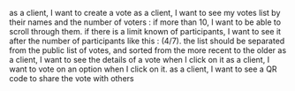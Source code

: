 as a client, I want to create a vote
as a client, I want to see my votes list by their names and the number of voters : if more than 10, I want to be able to scroll through them. if there is a limit known of participants, I want to see it after the number of participants like this : (4/7). the list should be separated from the public list of votes, and sorted from the more recent to the older
as a client, I want to see the details of a vote when I click on it
as a client, I want to vote on an option when I click on it.
as a client, I want to see a QR code to share the vote with others
